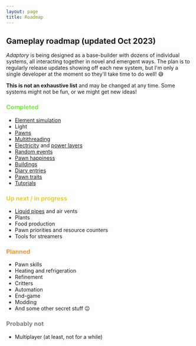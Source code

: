 ```yaml
---
layout: page
title: Roadmap
---
```


## Gameplay roadmap (updated Oct 2023)

_Adaptory_ is being designed as a base-builder with dozens of individual systems, all interacting together in novel and emergent ways.
The plan is to regularly release updates showing off each new system,
but I'm only a single developer at the moment so they'll take time to do well! 😅

**This is not an exhaustive list** and may be changed at any time.
Some systems might not be fun, or we might get new ideas!

### <span style="color:#79E743;">Completed</span>

- [Element simulation](https://stormcloak.games/2022/03/29/focusing-on-materials)
- Light
- [Pawns](https://stormcloak.games/2022/09/21/hair-and-release-date)
- [Multithreading](https://stormcloak.games/2022/10/03/multithreaded-simulations)
- [Electricity](https://stormcloak.games/2023/01/30/alpha-2) and [power layers](https://stormcloak.games/2023/03/06/power-layer)
- [Random events](https://stormcloak.games/2023/03/16/random-events)
- [Pawn happiness](https://stormcloak.games/2023/03/24/beds-and-happiness)
- [Buildings](https://stormcloak.games/2023/03/24/beds-and-happiness)
- [Diary entries](https://stormcloak.games/2023/08/01/alpha-5)
- [Pawn traits](https://stormcloak.games/2023/08/01/alpha-5)
- [Tutorials](https://stormcloak.games/2023/10/11/alpha-6)

### <span style="color:#E7CA43;">Up next / in progress</span>

- [Liquid pipes](https://stormcloak.games/2023/08/01/alpha-5) and air vents
- Plants
- Food production
- Pawn priorities and resource counters
- Tools for streamers

### <span style="color:#E79843;">Planned</span>

- Pawn skills
- Heating and refrigeration
- Refinement
- Critters
- Automation
- End-game
- Modding
- And some other secret stuff 😉

### <span style="color:gray;">Probably not</span>

- Multiplayer (at least, not for a while)
